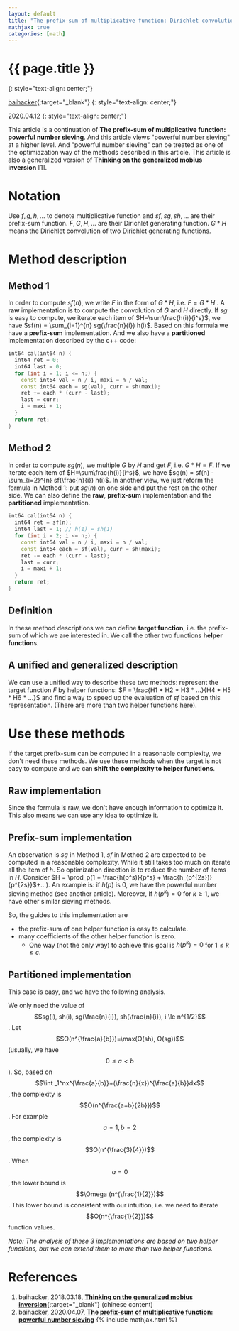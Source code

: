 ```yaml
---
layout: default
title: "The prefix-sum of multiplicative function: Dirichlet convolution"
mathjax: true
categories: [math]
---
```


<h1>{{ page.title }}</h1>
{: style="text-align: center;"}

[baihacker](https://github.com/baihacker){:target="_blank"}
{: style="text-align: center;"}

2020.04.12
{: style="text-align: center;"}

This article is a continuation of **The prefix-sum of multiplicative function: powerful number sieving**. And this article views "powerful number sieving" at a higher level. And "powerful number sieving" can be treated as one of the optimiazation way of the methods described in this article. This article is also a generalized version of **Thinking on the generalized mobius inversion** [1].

# Notation
Use $f,g,h,...$ to denote multiplicative function and $sf,sg,sh,...$ are their prefix-sum function. $F,G,H,...$ are their Dirichlet generating function. $G*H$ means the Dirichlet convolution of two Dirichlet generating functions.

# Method description
## Method 1
In order to compute $sf(n)$, we write $F$ in the form of $G*H$, i.e. $F=G * H$ . A **raw** implementation is to compute the convolution of $G$ and $H$ directly. If $sg$ is easy to compute, we iterate each item of $H=\sum\frac{h(i)}{i^s}$, we have $sf(n) = \sum_{i=1}^{n} sg(\frac{n}{i}) h(i)$. Based on this formula we have a **prefix-sum** implementation. And we also have a **partitioned** implementation described by the c++ code:

```cpp
int64 cal(int64 n) {
  int64 ret = 0;
  int64 last = 0;
  for (int i = 1; i <= n;) {
    const int64 val = n / i, maxi = n / val;
    const int64 each = sg(val), curr = sh(maxi);
    ret += each * (curr - last);
    last = curr;
    i = maxi + 1;
  }
  return ret;
}
```

## Method 2
In order to compute $sg(n)$, we multiple $G$ by $H$ and get $F$, i.e. $G * H=F$. If we iterate each item of $H=\sum\frac{h(i)}{i^s}$, we have $sg(n) = sf(n) - \sum_{i=2}^{n} sf(\frac{n}{i}) h(i)$. In another view, we just reform the formula in Method 1: put $sg(n)$ on one side and put the rest on the other side. We can also define the **raw**, **prefix-sum** implementation and the **partitioned** implementation.


```cpp
int64 cal(int64 n) {
  int64 ret = sf(n);
  int64 last = 1; // h(1) = sh(1)
  for (int i = 2; i <= n;) {
    const int64 val = n / i, maxi = n / val;
    const int64 each = sf(val), curr = sh(maxi);
    ret -= each * (curr - last);
    last = curr;
    i = maxi + 1;
  }
  return ret;
}
```

## Definition
In these method descriptions we can define **target function**, i.e. the prefix-sum of which we are interested in. We call the other two functions **helper function**s.

## A unified and generalized description
We can use a unified way to describe these two methods: represent the target function $F$ by helper functions: $F = \frac{H1 * H2 * H3 * ...}{H4 * H5 * H6 * ...}$ and find a way to speed up the evaluation of $sf$ based on this representation. (There are more than two helper functions here).

# Use these methods
If the target prefix-sum can be computed in a reasonable complexity, we don't need these methods. We use these methods when the target is not easy to compute and we can **shift the complexity to helper functions**.

## Raw implementation
Since the formula is raw, we don't have enough information to optimize it. This also means we can use any idea to optimize it.

## Prefix-sum implementation
An observation is $sg$ in Method 1, $sf$ in Method 2 are expected to be computed in a reasonable complexity. While it still takes too much on iterate all the item of $h$. So optimization direction is to reduce the number of items in $H$. Consider $H = \prod_p(1 + \frac{h(p^s)}{p^s} + \frac{h_(p^{2s})}{p^{2s}}$+...). An example is: if $h(p)$ is $0$, we have the powerful number sieving method (see another article). Moreover, If $h(p^k) = 0$ for $k \ge 1$, we have other similar sieving methods.

So, the guides to this implementation are
* the prefix-sum of one helper function is easy to calculate.
* many coefficients of the other helper function is zero.
  * One way (not the only way) to achieve this goal is $h(p^k) = 0$ for $1 \le k \le c$.

## Partitioned implementation
This case is easy, and we have the following analysis.

We only need the value of $$sg(i), sh(i), sg(\frac{n}{i}), sh(\frac{n}{i}), i \le n^{1/2}$$. Let $$O(n^{\frac{a}{b}})=\max(O(sh), O(sg))$$ (usually, we have $$0\le a<b$$). So, based on $$\int _1^nx^{\frac{a}{b}}+(\frac{n}{x})^{\frac{a}{b}}dx$$, the complexity is $$O(n^{\frac{a+b}{2b}})$$. For example $$a=1,b=2$$, the complexity is $$O(n^{\frac{3}{4}})$$. When $$a=0$$, the lower bound is $$\Omega (n^{\frac{1}{2}})$$. This lower bound is consistent with our intuition, i.e. we need to iterate $$O(n^{\frac{1}{2}})$$ function values.

*Note: The analysis of these $3$ implementations are based on two helper functions, but we can extend them to more than two helper functions.*

# References
1. baihacker, 2018.03.18, [**Thinking on the generalized mobius inversion**](https://blog.csdn.net/baihacker/article/details/79597472){:target="_blank"} (chinese content)
2. baihacker, 2020.04.07, [**The prefix-sum of multiplicative function: powerful number sieving**](http://baihacker.github.io/main/)
{% include mathjax.html %}